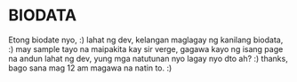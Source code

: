 BIODATA
=======
Etong biodate nyo, :) lahat ng dev, kelangan maglagay ng kanilang biodata, :) may sample tayo na maipakita kay sir verge, 
gagawa kayo ng isang page na andun lahat ng dev, yung mga natutunan nyo lagay nyo dto ah? :) thanks, 
bago sana mag 12 am magawa na natin to. :) 
